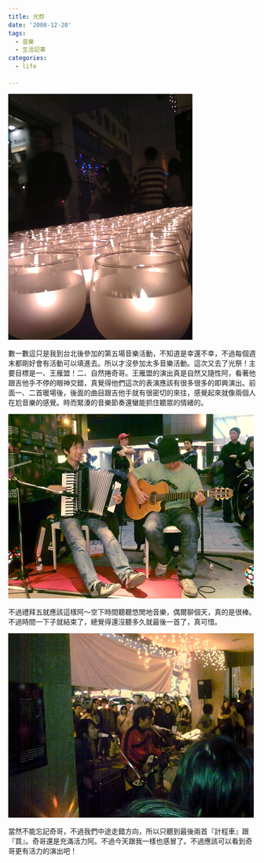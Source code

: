 ```yaml
---
title: 光祭
date: '2008-12-20'
tags:
  - 音樂
  - 生活記事
categories:
  - life

---
```

[![光祭](images/0.jpg)](http://www.flickr.com/photos/yurenju/3119938841/ "Flickr 上 yurenju 的 光祭")  
  
數一數這只是我到台北後參加的第五場音樂活動，不知道是幸還不幸，不過每個週末都剛好會有活動可以填進去。所以才沒參加太多音樂活動。這次又去了光祭！主要目標是一、王雁盟！二、自然捲奇哥。王雁盟的演出真是自然又隨性阿，看著他跟吉他手不停的眼神交錯，真覺得他們這次的表演應該有很多很多的即興演出。前面一、二首暖場後，後面的曲目跟吉他手就有很密切的來往，感覺起來就像兩個人在尬音樂的感覺。時而緊湊的音樂節奏還蠻能抓住聽眾的情緒的。  
  
[![光祭 - 王雁盟](images/1.jpg)](http://www.flickr.com/photos/yurenju/3120000163/ "Flickr 上 yurenju 的 光祭 - 王雁盟")  
  
不過禮拜五就應該這樣阿～空下時間聽聽悠閒地音樂，偶爾聊個天，真的是很棒。不過時間一下子就結束了，總覺得還沒聽多久就最後一首了，真可惜。  
  
[![光祭 - 自然捲奇哥](images/2.jpg)](http://www.flickr.com/photos/yurenju/3120784246/ "Flickr 上 yurenju 的 光祭 - 自然捲奇哥")  
  
當然不能忘記奇哥，不過我們中途走錯方向，所以只聽到最後兩首『計程車』跟『買』。奇哥還是充滿活力阿。不過今天跟我一樣也感冒了。不過應該可以看到奇哥更有活力的演出吧！